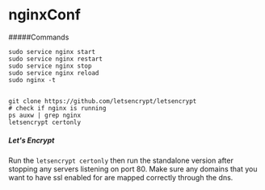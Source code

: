 # nginxConf

#####Commands
```
sudo service nginx start
sudo service nginx restart
sudo service nginx stop
sudo service nginx reload
sudo nginx -t


git clone https://github.com/letsencrypt/letsencrypt
# check if nginx is running
ps auxw | grep nginx 
letsencrypt certonly
```

##### Let's Encrypt
Run the `letsencrypt certonly` then run the standalone version after stopping any servers listening on port 80. Make sure any domains that you want to have ssl enabled for are mapped correctly through the dns. 